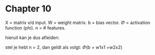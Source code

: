 # Chapter 10

X = matrix v/d input.
W = weight matrix.
b = bias vector.
$\Phi$ = activation function (phi).
n = # features.

hieruit kan je dus afleiden:

stel je hebt n = 2, dan geldt als volgt: $\Phi$(b + w1x1 +w2x2)
